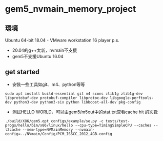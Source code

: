 # gem5_nvmain_memory_project

## 環境
Ubuntu 64-bit 18.04 - VMware workstation 16 player
p.s. 
* 20.04的g++太新，nvmain不支援
* gem5不支援Ubuntu 16.04

## get started
* 安裝一些工具如git、m4、python等等
```
sudo apt install build-essential git m4 scons zlib1g zlib1g-dev libprotobuf-dev protobuf-compiler libprotoc-dev libgoogle-perftools-dev python3-dev python3-six python libboost-all-dev pkg-config
```
* 測試HELLO WORLD，可以由gem5/m5out中的stat.txt查看cache hit 的次數
```
./build/X86/gem5.opt configs/example/se.py -c tests/test-progs/hello/bin/x86/linux/hello --cpu-type=TimingSimpleCPU --caches --l2cache --mem-type=NVMainMemory --nvmain-config=../NVmain/Config/PCM_ISSCC_2012_4GB.config
```
